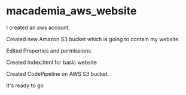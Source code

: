 # macademia_aws_website

I created an aws account.

Created new Amazon S3 bucket which is going to contain my website.

Edited Properties and permissions.

Created Index.html for basic website

Created CodePipeline on AWS S3 bucket.

It's ready to go
